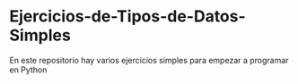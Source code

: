 # Ejercicios-de-Tipos-de-Datos-Simples
En este repositorio hay varios ejercicios simples para empezar a programar en Python
